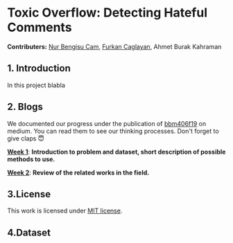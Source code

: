 # Toxic Overflow: Detecting Hateful Comments
__Contributers:__ [Nur Bengisu Cam](https://github.com/bengisucam "GitHub"), [Furkan Caglayan](https://github.com/furkancaglayan "GitHub"), Ahmet Burak Kahraman

## 1. Introduction
In this project blabla





## 2. Blogs
We documented our progress under the publication of [bbm406f19](https://medium.com/bbm406f19) on medium. You can read them to see our thinking processes. Don't forget to give claps :innocent:



[__Week 1__](https://medium.com/bbm406f19/week-1-detecting-potentially-hurtful-and-toxic-comments-5eb17de9e5d8): **Introduction to problem and dataset, short description of possible methods to use.**


[__Week 2__](https://medium.com/bbm406f19/week-2-toxic-overflow-detecting-hateful-comments-2c8ae2ef9ffe): **Review of the related works in the field.** 


## 3.License
This work is licensed under [MIT license](https://github.com/furkancaglayan/Detecting-Potentially-Hurtful-and-Toxic-Comments/blob/master/LICENSE).


## 4.Dataset
